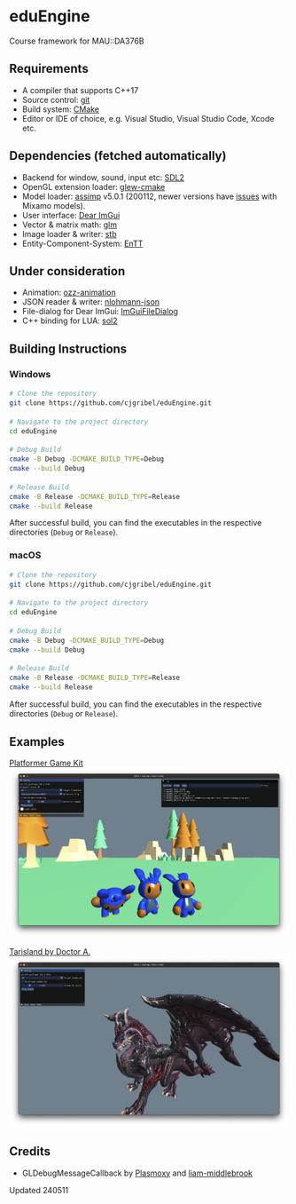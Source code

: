 # eduEngine
Course framework for MAU::DA376B

## Requirements
- A compiler that supports C++17
- Source control: [git](https://git-scm.com/)
- Build system: [CMake](https://cmake.org/)
- Editor or IDE of choice, e.g. Visual Studio, Visual Studio Code, Xcode etc.

## Dependencies (fetched automatically)
- Backend for window, sound, input etc: [SDL2](https://github.com/libsdl-org/SDL)
- OpenGL extension loader: [glew-cmake](https://github.com/Perlmint/glew-cmake)
- Model loader: [assimp](https://github.com/assimp/assimp) v5.0.1 (200112, newer versions have [issues](https://github.com/assimp/assimp/issues/4620) with Mixamo models).
- User interface: [Dear ImGui](https://github.com/ocornut/imgui)
- Vector & matrix math: [glm](https://github.com/g-truc/glm)
- Image loader & writer: [stb](https://github.com/nothings/stb)
- Entity-Component-System: [EnTT](https://github.com/skypjack/entt)

## Under consideration

- Animation: [ozz-animation](https://guillaumeblanc.github.io/ozz-animation/)
- JSON reader & writer: [nlohmann-json](https://github.com/nlohmann/json)
- File-dialog for Dear ImGui: [ImGuiFileDialog](https://github.com/aiekick/ImGuiFileDialog)
- C++ binding for LUA: [sol2](https://github.com/ThePhD/sol2)

## Building Instructions

### Windows

```sh
# Clone the repository
git clone https://github.com/cjgribel/eduEngine.git

# Navigate to the project directory
cd eduEngine

# Debug Build
cmake -B Debug -DCMAKE_BUILD_TYPE=Debug
cmake --build Debug

# Release Build
cmake -B Release -DCMAKE_BUILD_TYPE=Release
cmake --build Release
```

After successful build, you can find the executables in the respective directories (`Debug` or `Release`).

### macOS

```sh
# Clone the repository
git clone https://github.com/cjgribel/eduEngine.git

# Navigate to the project directory
cd eduEngine

# Debug Build
cmake -B Debug -DCMAKE_BUILD_TYPE=Debug
cmake --build Debug

# Release Build
cmake -B Release -DCMAKE_BUILD_TYPE=Release
cmake --build Release
```

After successful build, you can find the executables in the respective directories (`Debug` or `Release`).

## Examples

[Platformer Game Kit](https://quaternius.com/packs/ultimateplatformer.html)  
![example2](example2.png)  

[Tarisland by Doctor A.](https://sketchfab.com/3d-models/tarisland-dragon-high-poly-ecf63885166c40e2bbbcdf11cd14e65f)  
![example1](example1.png)  

## Credits
- GLDebugMessageCallback by [Plasmoxy](https://gist.github.com/Plasmoxy/aec637b85e306f671339dcfd509efc82) and [liam-middlebrook](https://gist.github.com/liam-middlebrook/c52b069e4be2d87a6d2f)

Updated 240511  
